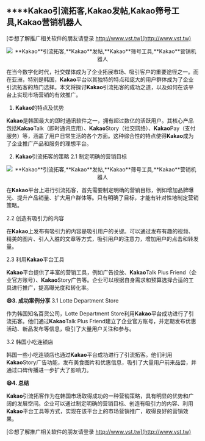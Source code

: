 ## ****Kakao**引流拓客,**Kakao**发帖,**Kakao**筛号工具,**Kakao**营销机器人**

[😍想了解推广相关软件的朋友请登录 http://www.vst.tw](http://www.vst.tw)

 <center><img src="https://vst.tw/MP4/tuiguang/png/4.png" alt="**Kakao**引流拓客,**Kakao**发帖,**Kakao**筛号工具,**Kakao**营销机器人"></center>

在当今数字化时代，社交媒体成为了企业拓展市场、吸引客户的重要途径之一。而在亚洲，特别是韩国，**Kakao**平台以其独特的特点和庞大的用户群体成为了企业引流拓客的热门选择。本文将探讨**Kakao**引流拓客的成功之道，以及如何在该平台上实现市场营销的有效推广。

1. **Kakao**的特点及优势

**Kakao**是韩国最大的即时通讯软件之一，拥有超过数亿的活跃用户。其核心产品包括**Kakao**Talk（即时通讯应用）、**Kakao**Story（社交网络）、**Kakao**Pay（支付服务）等，涵盖了用户日常生活的各个方面。这种综合性的特点使得**Kakao**成为了企业推广产品和服务的理想平台。

2. **Kakao**引流拓客的策略
2.1 制定明确的营销目标

 <center><img src="https://vst.tw/MP4/tuiguang/png/2.png" alt="**Kakao**引流拓客,**Kakao**发帖,**Kakao**筛号工具,**Kakao**营销机器人"></center>

在**Kakao**平台上进行引流拓客，首先需要制定明确的营销目标，例如增加品牌曝光、提升产品销量、扩大用户群体等。只有明确了目标，才能有针对性地制定营销策略。

2.2 创造有吸引力的内容

在**Kakao**上发布有吸引力的内容是吸引用户的关键。可以通过发布有趣的视频、精美的图片、引人入胜的文章等方式，吸引用户的注意力，增加用户的点击和转发量。

2.3 利用**Kakao**平台工具

**Kakao**平台提供了丰富的营销工具，例如广告投放、**Kakao**Talk Plus Friend（企业官方账号）、**Kakao**Story广告等。企业可以根据自身需求和预算选择合适的工具进行推广，提高曝光度和转化率。

**😄3. 成功案例分享**
3.1 Lotte Department Store

作为韩国知名百货公司，Lotte Department Store利用**Kakao**平台成功进行了引流拓客。他们通过**Kakao**Talk Plus Friend建立了企业官方账号，并定期发布优惠活动、新品发布等信息，吸引了大量用户关注和参与。

3.2 韩国小吃连锁店

韩国一些小吃连锁店也通过**Kakao**平台成功进行了引流拓客。他们利用**Kakao**Story广告功能，发布美食图片和优惠信息，吸引了大量用户前来品尝，并通过口碑传播进一步扩大了影响力。

**😄4. 总结**

**Kakao**引流拓客作为在韩国市场取得成功的一种营销策略，具有明显的优势和广阔的发展空间。企业可以通过制定明确的营销目标、创造有吸引力的内容、利用**Kakao**平台工具等方式，实现在该平台上的市场营销推广，取得良好的营销效果。

[😍想了解推广相关软件的朋友请登录 http://www.vst.tw](http://www.vst.tw)



